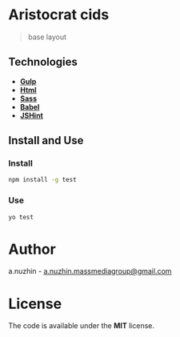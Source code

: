 # Aristocrat cids

> base layout

## Technologies

- [**Gulp**](http://gulpjs.com)
- [**Html**](https://developer.mozilla.org/es/docs/HTML/HTML5) 
- [**Sass**](http://sass-lang.com)  
- [**Babel**](https://babeljs.io)
- [**JSHint**](http://jshint.com) 

## Install and Use

### Install

```bash
npm install -g test
```

### Use 

```bash
yo test
```

# Author 

a.nuzhin - a.nuzhin.massmediagroup@gmail.com

# License 

The code is available under the **MIT** license. 

